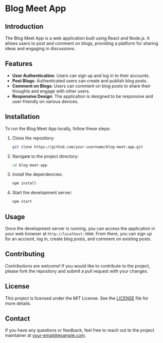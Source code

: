 
# Blog Meet App

## Introduction
The Blog Meet App is a web application built using React and Node.js. It allows users to post and comment on blogs, providing a platform for sharing ideas and engaging in discussions.

## Features
- **User Authentication**: Users can sign up and log in to their accounts.
- **Post Blogs**: Authenticated users can create and publish blog posts.
- **Comment on Blogs**: Users can comment on blog posts to share their thoughts and engage with other users.
- **Responsive Design**: The application is designed to be responsive and user-friendly on various devices.

## Installation
To run the Blog Meet App locally, follow these steps:

1. Clone the repository:
    ```bash
    git clone https://github.com/your-username/blog-meet-app.git
    ```
2. Navigate to the project directory:
    ```bash
    cd blog-meet-app
    ```
3. Install the dependencies:
    ```bash
    npm install
    ```
4. Start the development server:
    ```bash
    npm start
    ```

## Usage
Once the development server is running, you can access the application in your web browser at `http://localhost:3000`. From there, you can sign up for an account, log in, create blog posts, and comment on existing posts.

## Contributing
Contributions are welcome! If you would like to contribute to the project, please fork the repository and submit a pull request with your changes.

## License
This project is licensed under the MIT License. See the [LICENSE](LICENSE) file for more details.

## Contact
If you have any questions or feedback, feel free to reach out to the project maintainer at your-email@example.com.
